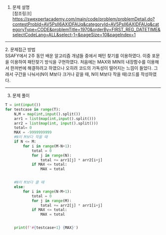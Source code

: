 1. 문제 설명<br>
[참조링크]<br>https://swexpertacademy.com/main/code/problem/problemDetail.do?contestProbId=AV5PsIl6AXIDFAUq&categoryId=AV5PsIl6AXIDFAUq&categoryType=CODE&problemTitle=1970&orderBy=FIRST_REG_DATETIME&selectCodeLang=ALL&select-1=&pageSize=10&pageIndex=1
<hr>
2. 문제접근 방법 <br>
SSAFY에서 2주 동안 배운 알고리즘 개념들 중에서 패턴 찾기를 이용하였다. 이중 포문을 이용하여 패턴찾기 방식을 구현하였다. 처음에는 MAX와 MIN의 내장함수를 이용해서 한꺼번에 해결하려고 하였으나 오히려 코드의 가독성이 떨어지는 느낌이 들었다. 그래서 구간을 나눠서(N이 M보다 크거나 같을 때, N이 M보다 작을 때)코드를 작성하였다. 
<hr>

3. 문제 풀이<br>
```python
T = int(input())
for testcase in range(T):
    N,M = map(int,input().split())
    arr1 = list(map(int,input().split()))
    arr2 = list(map(int, input().split()))
    total= 0
    MAX = -9999999999
    #N이 M보다 작을 때
    if N <= M:
        for i in range(M-N+1):
            total = 0
            for j in range(N):
                total += arr1[j] * arr2[i+j]
            if MAX <= total:
                MAX = total


    #N이 M보다 클 때
    else:
        for i in range(N-M+1):
            total = 0
            for j in range(M):
                total += arr2[j] * arr1[i+j]
            if MAX <= total:
                MAX = total


    print(f'#{testcase+1} {MAX}')


```